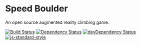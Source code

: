 # Speed Boulder

An open source augmented reality climbing game.

[![Build Status](https://travis-ci.org/speed-boulder/speed-boulder.svg?branch=master)](https://travis-ci.org/speed-boulder/speed-boulder)
[![Dependency Status](https://david-dm.org/speed-boulder/speed-boulder.svg?path=app/)](https://david-dm.org/speed-boulder/speed-boulder?path=app/)
[![devDependency Status](https://david-dm.org/speed-boulder/speed-boulder/dev-status.svg)](https://david-dm.org/speed-boulder/speed-boulder#info=devDependencies)
[![js-standard-style](https://img.shields.io/badge/code%20style-standard-brightgreen.svg)](http://standardjs.com/)
